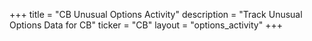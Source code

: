 +++
title = "CB Unusual Options Activity"
description = "Track Unusual Options Data for CB"
ticker = "CB"
layout = "options_activity"
+++

